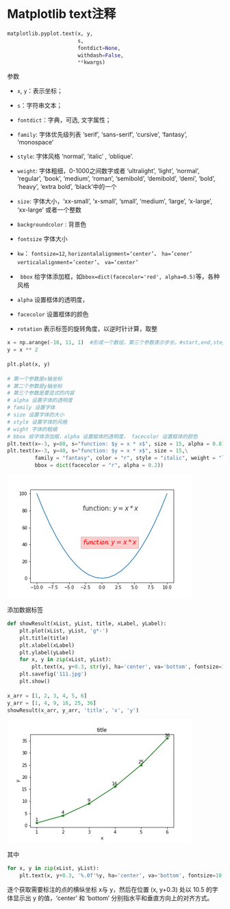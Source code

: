 # Matplotlib text注释

```python
matplotlib.pyplot.text(x, y, 
                       s, 
                       fontdict=None, 
                       withdash=False, 
                       **kwargs)
```

参数

- `x`, `y`：表示坐标； 

- `s`：字符串文本； 

- `fontdict`：字典，可选, 文字属性； 

- `family`: 字体优先级列表 ‘serif’, ‘sans-serif’, ‘cursive’, ‘fantasy’, ‘monospace’

- `style`: 字体风格 ‘normal’, ‘italic’ , ‘oblique’.

- `weight`: 字体粗细，0-1000之间数字或者 ‘ultralight’, ‘light’, ‘normal’, ‘regular’, ‘book’, ‘medium’, ‘roman’, ‘semibold’, ‘demibold’, ‘demi’, ‘bold’, ‘heavy’, ‘extra bold’, ‘black’中的一个

- `size`: 字体大小，‘xx-small’, ‘x-small’, ‘small’, ‘medium’, ‘large’, ‘x-large’, ‘xx-large’ 或者一个整数

- `backgroundcolor` : 背景色
- `fontsize` 字体大小
- `kw`： `fontsize=12`, 
  `horizontalalignment=‘center’`、
  `ha=’cener’ `
  `verticalalignment=’center’`、
  `va=’center’`
- ` bbox` 给字体添加框，如` bbox=dict(facecolor='red', alpha=0.5) `等，各种风格
- `alpha` 设置框体的透明度， 
- `facecolor` 设置框体的颜色 
- `rotation` 表示标签的旋转角度，以逆时针计算，取整

```python
x = np.arange(-10, 11, 1)  #形成一个数组，第三个参数表示步长，#start,end,step
y = x ** 2

plt.plot(x, y)

# 第一个参数是x轴坐标
# 第二个参数是y轴坐标
# 第三个参数是要显式的内容
# alpha 设置字体的透明度
# family 设置字体
# size 设置字体的大小
# style 设置字体的风格
# wight 字体的粗细
# bbox 给字体添加框，alpha 设置框体的透明度， facecolor 设置框体的颜色
plt.text(x=-3, y=80, s="function: $y = x * x$", size = 15, alpha = 0.8)
plt.text(x=-3, y=40, s="function: $y = x * x$", size = 15,\
         family = "fantasy", color = "r", style = "italic", weight = "light",\
         bbox = dict(facecolor = "r", alpha = 0.2))
```

<img src="https://raw.githubusercontent.com/HG1227/image/master/img_tuchuang/20200513145421.png"/>



添加数据标签

```python
def showResult(xList, yList, title, xLabel, yLabel):
    plt.plot(xList, yList, 'g*-')
    plt.title(title)
    plt.xlabel(xLabel)
    plt.ylabel(yLabel)
    for x, y in zip(xList, yList):
        plt.text(x, y+0.3, str(y), ha='center', va='bottom', fontsize=10.5)
    plt.savefig('111.jpg')
    plt.show()

x_arr = [1, 2, 3, 4, 5, 6]
y_arr = [1, 4, 9, 16, 25, 36]
showResult(x_arr, y_arr, 'title', 'x', 'y')
```

<img src="https://raw.githubusercontent.com/HG1227/image/master/img_tuchuang/20200513145630.jpg"/>



其中

```python
for x, y in zip(xList, yList):
	plt.text(x, y+0.3, '%.0f'%y, ha='center', va='bottom', fontsize=10.5)


```

逐个获取需要标注的点的横纵坐标 x与 y，然后在位置 (x, y+0.3) 处以 10.5 的字体显示出 y 的值，‘center’ 和 ‘bottom’ 分别指水平和垂直方向上的对齐方式。